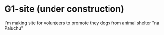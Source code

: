 # G1-site (under construction)
I'm making site for volunteers to promote they dogs from animal shelter "na Paluchu"

